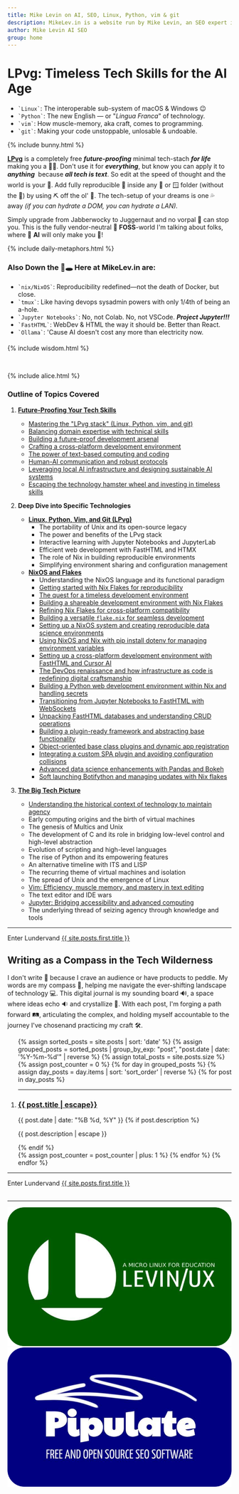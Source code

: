 ```yaml
---
title: Mike Levin on AI, SEO, Linux, Python, vim & git
description: MikeLev.in is a website run by Mike Levin, an SEO expert in NYC. He focuses on using local-first, open-source tools and technologies like Linux, Python, vim, and git. He's a proponent of the Unix philosophy and minimalist coding practices, and is currently developing a workflow management system called Pipulate.
author: Mike Levin AI SEO
group: home
---
```


<script type="application/ld+json">
{
  "@context": "https://schema.org",
  "@type": "WebPage",
  "name": "Mike Levin on AI, SEO, Linux, Python, vim & git",
  "description": "Future-proof your skills and escape the tech hamster wheel with Linux, Python, vim & git (LPvg) including NixOS, Jupyter, FastHTML and an AI stack to resist obsolescence.",
  "author": {
    "@type": "Person",
    "name": "Mike Levin"
  },
  "mainEntity": {
    "@type": "Blog",
    "blogPost": [
    // ... individual posts can be referenced here
    ]
  }
}
</script>

# LPvg: Timeless Tech Skills for the AI Age

<div class="lpvg-container">
  <div class="lpvg-list">
    <ul>
      <li><code class="language-plaintext highlighter-rouge">`Linux`</code>: The interoperable sub-system of macOS & Windows 😉</li>
      <li><code class="language-plaintext highlighter-rouge">`Python`</code>: The new English &#151; or "<i>Lingua Franca</i>" of technology.</li>
      <li><code class="language-plaintext highlighter-rouge">`vim`</code>: How muscle-memory, aka craft, comes to programming.</li>
      <li><code class="language-plaintext highlighter-rouge">`git`</code>: Making your code unstoppable, unlosable & undoable.</li>
    </ul>
  </div>
  {% include bunny.html %}
</div>

**[LPvg](/LPvg/)** is a completely free ***future-proofing*** minimal tech-stach ***for life*** making you a 🦸‍♂️. Don't use it for ***everything***, but know you can apply it to ***anything*** &#151; because ***all tech is text***. So edit at the speed of thought and the world is your 🦪. Add fully reproducible 🐧 inside any 🍎 or 🪟 folder (without the 🐳) by using ⛏️ off the ol' 💎. The tech-setup of your dreams is one 💦 away *(if you can hydrate a DOM, you can hydrate a LAN).*

Simply upgrade from Jabberwocky to Juggernaut and no vorpal 🤺 can stop you. This is the fully vendor-neutral 🦬 **FOSS**-world I'm talking about folks, where 🤖 **AI** will only make you 💪!

{% include daily-metaphors.html %}

### Also Down the 🐇🕳️ Here at MikeLev.in are:

<div style="margin-top: 2vw; margin-bottom: 2vw;">
  <ul>
    <li><code class="language-plaintext highlighter-rouge">`nix/NixOS`</code>: Reproducibility redefined&#151;not the death of Docker, but close.</li>
    <li><code class="language-plaintext highlighter-rouge">`tmux`</code>: Like having devops sysadmin powers with only 1/4th of being an a-hole.</li>
    <li><code class="language-plaintext highlighter-rouge">`Jupyter Notebooks`</code>: No, not Colab. No, not VSCode. <b><i>Project Jupyter!!!</i></b></li>
    <li><code class="language-plaintext highlighter-rouge">`FastHTML`</code>: WebDev & HTML the way it should be. Better than React.</li>
    <li><code class="language-plaintext highlighter-rouge">`Ollama`</code>: 'Cause AI doesn't cost any more than electricity now.</li>
  </ul>
</div>

{% include wisdom.html %}

<br />

{% include alice.html %}

### Outline of Topics Covered

1.  **[Future-Proofing Your Tech Skills](/future-proof-tech-skills)**
    - [Mastering the "LPvg stack" (Linux, Python, vim, and git)](/LPvg/)
    - [Balancing domain expertise with technical skills](/mac-nix-flake/)
    - [Building a future-proof development arsenal](/theres-no-home-like-nix/)
    - [Crafting a cross-platform development environment](/nix-fasthtml-flake/)
    - [The power of text-based computing and coding](/llm-speedbumps/)
    - [Human-AI communication and robust protocols](/local-ai-awareness-training/)
    - [Leveraging local AI infrastructure and designing sustainable AI systems](/local-ai-in-the-dev-loop/)
    - [Escaping the technology hamster wheel and investing in timeless skills](/from-jupyter-notebooks-to-markdown/)

2.  **Deep Dive into Specific Technologies**
    - **[Linux, Python, Vim, and Git (LPvg)](/LPvg/)**
        - The portability of Unix and its open-source legacy
        - The power and benefits of the LPvg stack
        - Interactive learning with Jupyter Notebooks and JupyterLab
        - Efficient web development with FastHTML and HTMX
        - The role of Nix in building reproducible environments
        - Simplifying environment sharing and configuration management
    - **[NixOS and Flakes](/nixos-language/)**
        - Understanding the NixOS language and its functional paradigm
        - [Getting started with Nix Flakes for reproducibility](/nix-flakes/)
        - [The quest for a timeless development environment](/jupyter-nix-flake/)
        - [Building a shareable development environment with Nix Flakes](/ai-code-assist-acceleration-scope/)
        - [Refining Nix Flakes for cross-platform compatibility](/nix-fasthtml-flake/)
        - [Building a versatile `flake.nix` for seamless development](/jupyter-ai-nix-flake/)
        - [Setting up a NixOS system and creating reproducible data science environments](/nix-system/)
        - [Using NixOS and Nix with pip install dotenv for managing environment variables](/nix-pip-install/)
        - [Setting up a cross-platform development environment with FastHTML and Cursor AI](/fasthtml-cursor-ai-nix/)
        - [The DevOps renaissance and how infrastructure as code is redefining digital craftsmanship](/infrastructure-as-code-devops-renaissance/)
        - [Building a Python web development environment within Nix and handling secrets](/theres-no-home-like-nix/)
        - [Transitioning from Jupyter Notebooks to FastHTML with WebSockets](/jupyter-notebooks-fasthtml/)
        - [Unpacking FastHTML databases and understanding CRUD operations](/unpacking-fasthtml-databases/)
        - [Building a plugin-ready framework and abstracting base functionality](/building-plugin-ready-framework/)
        - [Object-oriented base class plugins and dynamic app registration](/object-oriented-baseclass-plugins/)
        - [Integrating a custom SPA plugin and avoiding configuration collisions](/test-spa-endpoints/)
        - [Advanced data science enhancements with Pandas and Bokeh](/fasthtml-sortablejs-todo/)
        - [Soft launching Botifython and managing updates with Nix flakes](/soft-launching-botifython/)

3.  **[The Big Tech Picture](/big-tech-picture/)**
    - [Understanding the historical context of technology to maintain agency](/big-tech-picture/)
    - Early computing origins and the birth of virtual machines
    - The genesis of Multics and Unix
    - The development of C and its role in bridging low-level control and high-level abstraction
    - Evolution of scripting and high-level languages
    - The rise of Python and its empowering features
    - An alternative timeline with ITS and LISP
    - The recurring theme of virtual machines and isolation
    - The spread of Unix and the emergence of Linux
    - [Vim: Efficiency, muscle memory, and mastery in text editing](/mac-nvim-same-as-nixos-nvim/)
    - The text editor and IDE wars
    - [Jupyter: Bridging accessibility and advanced computing](/from-jupyter-notebooks-to-markdown/)
    - The underlying thread of seizing agency through knowledge and tools

---


<div class="next-post">
  <div class="previous-post placeholder"></div>
  <div class="next-post">
    <span class="nav-label">Enter Lundervand</span>
    <a href="{{ site.posts.first.url | relative_url }}">
      <span>{{ site.posts.first.title }}</span>
    </a>
  </div>
</div>

## Writing as a Compass in the Tech Wilderness

I don't write 📝 because I crave an audience or have products to peddle. My
words are my compass 🧭, helping me navigate the ever-shifting landscape of
technology 💻. This digital journal is my sounding board 🔊, a space where ideas
echo 🔉 and crystallize 💎. With each post, I'm forging a path forward 🛤️,
articulating the complex, and holding myself accountable to the journey I've
chosen&#151;and practicing my craft 🛠.

<ol reversed>
  {% assign sorted_posts = site.posts | sort: 'date' %}
  {% assign grouped_posts = sorted_posts | group_by_exp: "post", "post.date | date: '%Y-%m-%d'" | reverse %}
  {% assign total_posts = site.posts.size %}
  {% assign post_counter = 0 %}
  {% for day in grouped_posts %}
    {% assign day_posts = day.items | sort: 'sort_order' | reverse %}
    {% for post in day_posts %}
      <li value="{{ total_posts | minus: post_counter }}"><hr />
        <h3><a href="{{ post.url }}" class="arrow-link">{{ post.title | escape}}</a></h3>
        <span class="post-date">{{ post.date | date: "%B %d, %Y" }}</span>
        {% if post.description %}
          <p>{{ post.description | escape }}</p>
        {% endif %}
        <script type="application/ld+json">
        {
          "@context": "https://schema.org",
          "@type": "BlogPosting",
          "headline": "{{ post.title }}",
          "datePublished": "{{ post.date | date_to_xmlschema }}",
          "url": "{{ post.url | absolute_url }}"
        }
        </script>
      </li>
      {% assign post_counter = post_counter | plus: 1 %}
    {% endfor %}
  {% endfor %}
</ol>

---

<div class="next-post">
  <div class="previous-post placeholder"></div>
  <div class="next-post">
    <span class="nav-label">Enter Lundervand</span>
    <a href="{{ site.posts.first.url | relative_url }}">
      <span>{{ site.posts.first.title }}</span>
    </a>
  </div>
</div>

<br />

---

<div class="logo-container">
    <div class="logo-item">
        <a href="/levinux/">
            <img src="/assets/logo/Levinux.PNG" alt="Levinux Logo - Linux-based educational operating system for beginners" />
        </a>
    </div>
    <div class="logo-item">
        <a href="/pipulate/">
            <img src="/assets/logo/Pipulate.PNG" alt="Pipulate Logo - Open source SEO software for data-driven marketing" />
        </a>
    </div>
</div>
